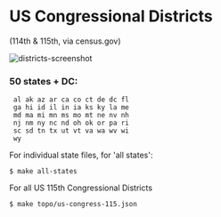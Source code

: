 # US Congressional Districts
(114th & 115th, via census.gov)

![districts-screenshot](https://cloud.githubusercontent.com/assets/425966/20910424/54e5651a-bb2f-11e6-989b-d12799ce70c7.png)

### 50 states + DC:
```
 al ak az ar ca co ct de dc fl
 ga hi id il in ia ks ky la me
 md ma mi mn ms mo mt ne nv nh
 nj nm ny nc nd oh ok or pa ri
 sc sd tn tx ut vt va wa wv wi
 wy
```

For individual state files, for 'all states':
```
$ make all-states
```

For all US 115th Congressional Districts
```
$ make topo/us-congress-115.json
```
